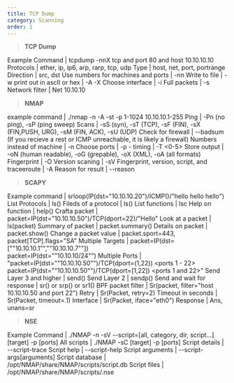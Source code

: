 ```yaml
---
title: TCP Dump 
category: Scanning
order: 1
---
```


> **TCP Dump** 

Example Command	| tcpdump -nnX tcp and port 80 and host 10.10.10.10
Protocols | ether, ip, ip6, arp, rarp, tcp, udp
Type | host, net, port, portrange
Direction | src, dst
Use numbers for machines and ports | -nn
Write to file | -w
print out in ascII or hex | -A -X
Choose interface | -i <interface>
Full packets | -s 
Network filter | Net 10.10.10

> **NMAP**

example command | ./nmap -n -A -st -p 1-1024 10.10.10.1-255
Ping | -Pn (no ping), -sP (ping sweep)
Scans | -sS (syn), -sT (TCP), -sF (FIN), -sX (FIN,PUSH, URG), -sM (FIN, ACK), -sU (UDP)
Check for firewall | --badsum <br> (If you recieve a rest or ICMP unreachable, it is likely a firewall)
Numbers instead of machine | -n
Choose ports | -p <start>-<end>
timing | -T <0-5>
Store output | -oN (human readable), -oG (grepable), -oX (XML), -oA (all formats)
Fingerprint | -O
Version scaning | -sV
Fingerprint, version, script, and traceeroute | -A
Reason for result | --reason

> **SCAPY**

Example command | srloop(IP(dst="10.10.10.20")/ICMP()/"hello hello hello")
List Protocols | ls()
Fileds of a protocol | ls(<protocol>)
List functions | lsc
Help on function | help(<function>)
Crafta packet | packet=IP(dst="10.10.10.50")/TCP(dport=22)/"Hello"
Look at a packet | ls(packet)
Summary of packet | packet.summary()
Details on packet | packet.show()
Change a packet value | packet.sport=443, packet[TCP].flags="SA"
Multiple Targets | packet=IP(dst=[""10.10.10.1"",""10.10.10.7""]) <br> packet=IP(dst=""10.10.10/24"")
Multiple Ports | "packet=IP(dst=""10.10.10.50"")/TCP(dport=(1,22)) <ports 1 - 22> <br> packet=IP(dst=""10.10.10.50"")/TCP(dport=[1,22]) <ports 1 and 22>"
Send Layer 3 and higher | send()
Send Layer 2 | sendp()
Send and wait for response | sr() or srp() or sr1() <for one response>
BPF packet filter | Sr(packet, filter="host 10.10.10.50 and port 22")
Retry | Sr(Packet, retry=2)
Timeout in seconds | Sr(Packet, timeout=.1)
Interface | Sr(Packet, iface="eth0")
Response | Ans, unans=sr

> **NSE**

Example Command | ./NMAP -n -sV --script=[all, category, dir, script...] [target] -p [ports]
All scripts  | ./NMAP -sC [target] -p [ports]
Script details | --script-trace
Script help | --script-help
Script arguments | --script-args[arguments]
Script database | /opt/NMAP/share/NMAP/scripts/script.db
Script files | /opt/NMAP/share/NMAP/scripts/<name>.nse




